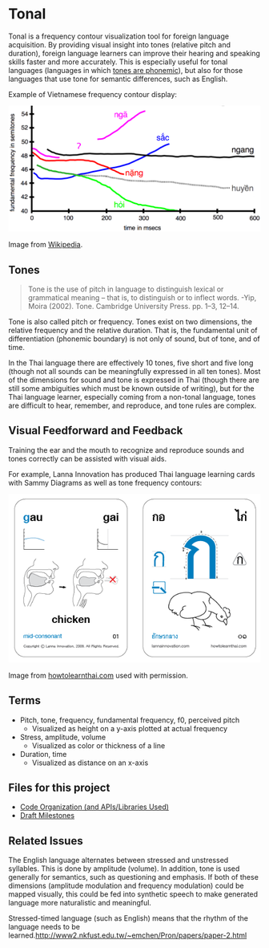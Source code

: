 # Tonal

Tonal is a frequency contour visualization tool for foreign language acquisition. By providing visual insight into tones (relative pitch and duration), foreign language learners can improve their hearing and speaking skills faster and more accurately. This is especially useful for tonal languages (languages in which [tones are phonemic](https://en.wikipedia.org/wiki/Tone_%28linguistics%29)), but also for those languages that use tone for semantic differences, such as English.

Example of Vietnamese frequency contour display:

![](VietnameseToneHanoi.png)

Image from [Wikipedia](https://commons.wikimedia.org/wiki/File:VietnameseToneHanoi.png).

## Tones

> Tone is the use of pitch in language to distinguish lexical or grammatical meaning – that is, to distinguish or to inflect words. -Yip, Moira (2002). Tone. Cambridge University Press. pp. 1–3, 12–14.

Tone is also called pitch or frequency. Tones exist on two dimensions, the relative frequency and the relative duration. That is, the fundamental unit of differentiation (phonemic boundary) is not only of sound, but of tone, and of time.

In the Thai language there are effectively 10 tones, five short and five long (though not all sounds can be meaningfully expressed in all ten tones). Most of the dimensions for sound and tone is expressed in Thai (though there are still some ambiguities which must be known outside of writing), but for the Thai language learner, especially coming from a non-tonal language, tones are difficult to hear, remember, and reproduce, and tone rules are complex.

## Visual Feedforward and Feedback

Training the ear and the mouth to recognize and reproduce sounds and tones correctly can be assisted with visual aids.

For example, Lanna Innovation has produced Thai language learning cards with Sammy Diagrams as well as tone frequency contours:

![](01-Gau-Gai-Thai-Alphabet-Consonants-How-to-Learn-Thai.jpg)

Image from [howtolearnthai.com](http://howtolearnthai.com/) used with permission.

## Terms

- Pitch, tone, frequency, fundamental frequency, f0, perceived pitch
    - Visualized as height on a y-axis plotted at actual frequency
- Stress, amplitude, volume
    - Visualized as color or thickness of a line
- Duration, time
    - Visualized as distance on an x-axis

## Files for this project

- [Code Organization (and APIs/Libraries Used)](code-organization.md)
- [Draft Milestones](milestones.md)

## Related Issues

The English language alternates between stressed and unstressed syllables. This is done by amplitude (volume). In addition, tone is used generally for semantics, such as questioning and emphasis. If both of these dimensions (amplitude modulation and frequency modulation) could be mapped visually, this could be fed into synthetic speech to make generated language more naturalistic and meaningful.

Stressed-timed language (such as English) means that the rhythm of the language needs to be learned.<http://www2.nkfust.edu.tw/~emchen/Pron/papers/paper-2.html>
